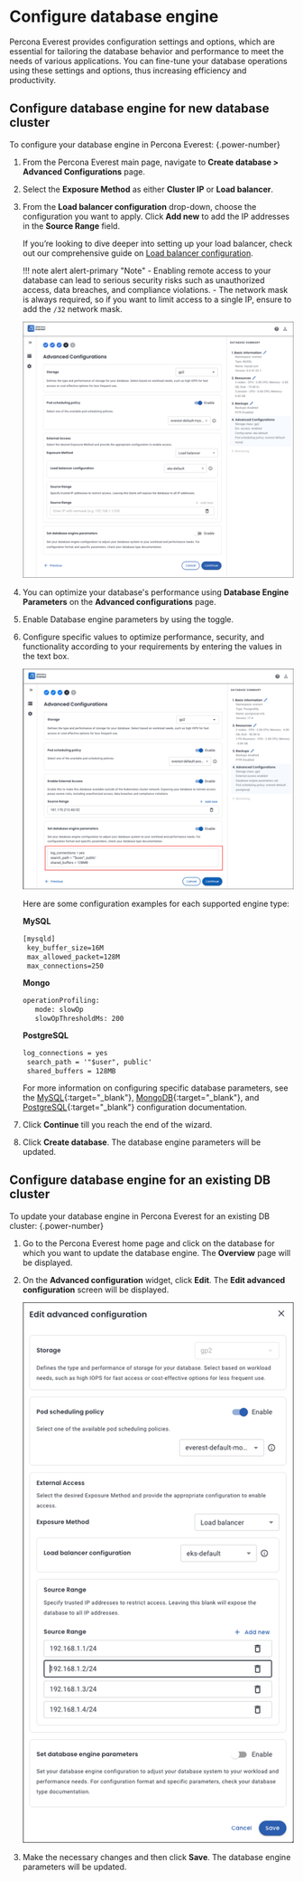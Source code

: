 # Configure database engine 

Percona Everest provides configuration settings and options, which are essential for tailoring the database behavior and performance to meet the needs of various applications. You can fine-tune your database operations using these settings and options, thus increasing efficiency and productivity.


## Configure database engine for new database cluster

To configure your database engine in Percona Everest:
{.power-number}

1. From the Percona Everest main page, navigate to **Create database > Advanced Configurations** page.

2. Select the **Exposure Method** as either **Cluster IP** or **Load balancer**.

3. From the **Load balancer configuration** drop-down, choose the configuration you want to apply. Click **Add new** to add the IP addresses in the **Source Range** field.

    If you’re looking to dive deeper into setting up your load balancer, check out our comprehensive guide on [Load balancer configuration](../networking/load_balancer_config.md).


    !!! note alert alert-primary "Note"
        - Enabling remote access to your database can lead to serious security risks such as unauthorized access, data breaches, and compliance violations.
        - The network mask is always required, so if you want to limit access to a single IP, ensure to add the `/32` network mask.

    
    ![!image](../images/everest_adv_config_ip_source.png)


4. You can optimize your database's performance using **Database Engine Parameters** on the **Advanced configurations** page.
5. Enable Database engine parameters by using the toggle.
6. Configure specific values to optimize performance, security, and functionality according to your requirements by entering the values in the text box.

    ![!image](../images/everest_adv_config.png)

    Here are some configuration examples for each supported engine type:

    **MySQL** 
    <pre><code>[mysqld]
    key_buffer_size=16M
    max_allowed_packet=128M
    max_connections=250</pre></code>

    **Mongo**
    <pre><code>operationProfiling:
      mode: slowOp
      slowOpThresholdMs: 200</pre></code>

    **PostgreSQL**
    <pre><code>log_connections = yes
    search_path = '"$user", public'
    shared_buffers = 128MB</pre></code>

    For more information on configuring specific database parameters, see the [MySQL](https://dev.mysql.com/doc/refman/8.0/en/option-files.html){:target="_blank"}, [MongoDB](https://www.mongodb.com/docs/manual/reference/configuration-options/){:target="_blank"}, and [PostgreSQL](https://www.postgresql.org/docs/current/config-setting.html#CONFIG-SETTING-CONFIGURATION-FILE){:target="_blank"} configuration documentation.

7. Click **Continue** till you reach the end of the wizard.

8. Click **Create database**. The database engine parameters will be updated.


## Configure database engine for an existing DB cluster

To update your database engine in Percona Everest for an existing DB cluster:
{.power-number}

1. Go to the Percona Everest home page and click on the database for which you want to update the database engine. The **Overview** page will be displayed.

2. On the **Advanced configuration** widget, click **Edit**. The **Edit advanced configuration** screen will be displayed.

    ![!image](../images/everest_adv_config_edit.png)

3. Make the necessary changes and then click **Save**. The database engine parameters will be updated.
